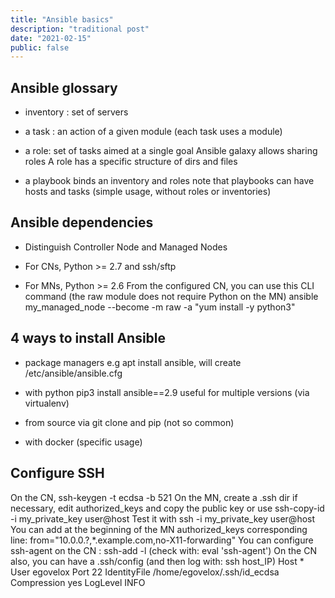 ```yaml
---
title: "Ansible basics"
description: "traditional post"
date: "2021-02-15"
public: false
---
```

## Ansible glossary 

- inventory : 
set of servers

- a task : 
an action of a given module (each task uses a module)

- a role: 
set of tasks aimed at a single goal
Ansible galaxy allows sharing roles
A role has a specific structure of dirs and files

- a playbook
binds an inventory and roles
note that playbooks can have hosts and tasks (simple usage, without roles or inventories)

## Ansible dependencies

- Distinguish Controller Node and Managed Nodes

- For CNs, Python >= 2.7 and ssh/sftp
- For MNs, Python >= 2.6 
From the configured CN, you can use this CLI command (the raw module does not require Python on the MN)
ansible my_managed_node --become -m raw -a "yum install -y python3"

## 4 ways to install Ansible

- package managers
e.g apt install ansible, will create /etc/ansible/ansible.cfg

- with python 
pip3 install ansible==2.9 
useful for multiple versions (via virtualenv)

- from source
via git clone and pip (not so common)

- with docker 
(specific usage)

## Configure SSH
On the CN, ssh-keygen -t ecdsa -b 521
On the MN, create a .ssh dir if necessary, edit authorized_keys and copy the public key or use ssh-copy-id -i my_private_key user@host
Test it with ssh -i my_private_key user@host
You can add at the beginning of the MN authorized_keys corresponding line: from="10.0.0.?,*.example.com,no-X11-forwarding"
You can configure ssh-agent on the CN : ssh-add -l (check with: eval 'ssh-agent')
On the CN also, you can have a .ssh/config (and then log with: ssh host_IP)
Host *
    User egovelox
    Port 22
    IdentityFile /home/egovelox/.ssh/id_ecdsa
    Compression yes
    LogLevel INFO
